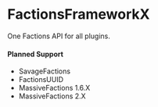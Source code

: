 # FactionsFrameworkX
One Factions API for all plugins.

#### Planned Support
- SavageFactions
- FactionsUUID
- MassiveFactions 1.6.X
- MassiveFactions 2.X
